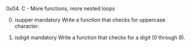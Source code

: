 0x04. C - More functions, more nested loops

0. isupper
mandatory
Write a function that checks for uppercase character.

1. isdigit
mandatory
Write a function that checks for a digit (0 through 9).
